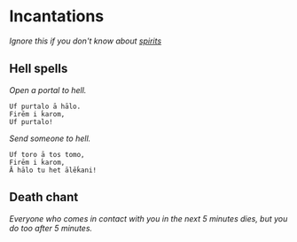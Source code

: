 # Incantations
_Ignore this if you don't know about [spirits](https://docs.google.com/document/d/1lXqNFMwuXnQhWuDQQrecUjxghsQD-uUww_bsGca23G0/edit#)_

## Hell spells
_Open a portal to hell._
```
Uf purtalo ā hālo.
Firēm i ḱarom,
Uf purtalo!
```

_Send someone to hell._
```
Uf t́oro ā tos t́omo,
Firēm i ḱarom,
Ā hālo tu het ālēḱani!
```

## Death chant
_Everyone who comes in contact with you in the next 5 minutes dies, but you do too after 5 minutes._
```

```
